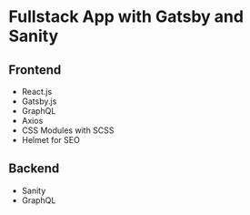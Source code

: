 # Fullstack App with Gatsby and Sanity

## Frontend

- React.js
- Gatsby.js
- GraphQL
- Axios
- CSS Modules with SCSS
- Helmet for SEO

## Backend

- Sanity
- GraphQL
